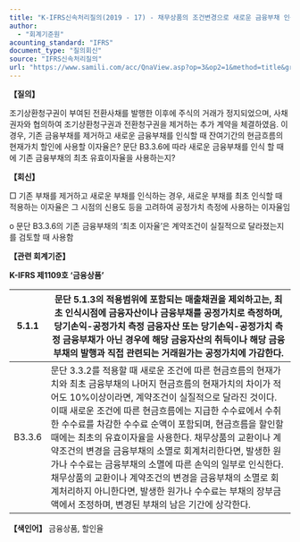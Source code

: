 ```yaml
---
title: "K-IFRS신속처리질의(2019 - 17) - 채무상품의 조건변경으로 새로운 금융부채 인식 시 사용할 할인율"
author:
  - "회계기준원"
acounting_standard: "IFRS"
document_type: "질의회신"
source: "IFRS신속처리질의"
url: "https://www.samili.com/acc/QnaView.asp?op=3&op2=1&method=title&group=2124-15;1&orgcode=3&searchword=&page=42&code=K%2DIFRS%EC%8B%A0%EC%86%8D%EC%B2%98%EB%A6%AC%EC%A7%88%EC%9D%98%2D17%3A201907"
---
```

**【질의】**

  

조기상환청구권이 부여된 전환사채를 발행한 이후에 주식의 거래가 정지되었으며, 사채권자와 협의하여 조기상환청구권과 전환청구권을 제거하는 추가 계약을 체결하였음. 이 경우, 기존 금융부채를 제거하고 새로운 금융부채를 인식할 때 잔여기간의 현금흐름의 현재가치 할인에 사용할 이자율은? 문단 B3.3.6에 따라 새로운 금융부채를 인식 할 때에 기존 금융부채의 최초 유효이자율을 사용하는지?

  
  

**【회신】**

  

□ 기존 부채를 제거하고 새로운 부채를 인식하는 경우, 새로운 부채를 최초 인식할 때 적용하는 이자율은 그 시점의 신용도 등을 고려하여 공정가치 측정에 사용하는 이자율임

  

o 문단 B3.3.6의 기존 금융부채의 ‘최초 이자율’은 계약조건이 실질적으로 달라졌는지를 검토할 때 사용함

  
  

**【관련 회계기준】**

  

**K-IFRS 제1109호 ‘금융상품’**

| 5.1.1 | 문단 5.1.3의 적용범위에 포함되는 매출채권을 제외하고는, 최초 인식시점에 금융자산이나 금융부채를 공정가치로 측정하며, 당기손익-공정가치 측정 금융자산 또는 당기손익-공정가치 측정 금융부채가 아닌 경우에 해당 금융자산의 취득이나 해당 금융부채의 발행과 직접 관련되는 거래원가는 공정가치에 가감한다. |
| --- | --- |
| B3.3.6 | 문단 3.3.2를 적용할 때 새로운 조건에 따른 현금흐름의 현재가치와 최초 금융부채의 나머지 현금흐름의 현재가치의 차이가 적어도 10%이상이라면, 계약조건이 실질적으로 달라진 것이다. 이때 새로운 조건에 따른 현금흐름에는 지급한 수수료에서 수취한 수수료를 차감한 수수료 순액이 포함되며, 현금흐름을 할인할 때에는 최초의 유효이자율을 사용한다. 채무상품의 교환이나 계약조건의 변경을 금융부채의 소멸로 회계처리한다면, 발생한 원가나 수수료는 금융부채의 소멸에 따른 손익의 일부로 인식한다. 채무상품의 교환이나 계약조건의 변경을 금융부채의 소멸로 회계처리하지 아니한다면, 발생한 원가나 수수료는 부채의 장부금액에서 조정하며, 변경된 부채의 남은 기간에 상각한다. |

  
  

**【색인어】** 금융상품, 할인율
